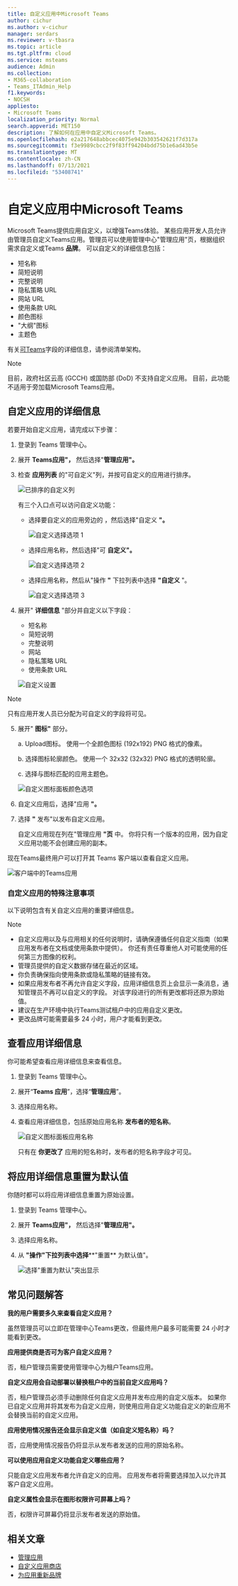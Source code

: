 ```yaml
---
title: 自定义应用中Microsoft Teams
author: cichur
ms.author: v-cichur
manager: serdars
ms.reviewer: v-tbasra
ms.topic: article
ms.tgt.pltfrm: cloud
ms.service: msteams
audience: Admin
ms.collection:
- M365-collaboration
- Teams_ITAdmin_Help
f1.keywords:
- NOCSH
appliesto:
- Microsoft Teams
localization_priority: Normal
search.appverid: MET150
description: 了解如何在应用中自定义Microsoft Teams。
ms.openlocfilehash: e2a217648abbcec4075e942b303542621f7d317a
ms.sourcegitcommit: f3e9989cbcc2f9f83ff94204bdd75b1e6ad43b5e
ms.translationtype: MT
ms.contentlocale: zh-CN
ms.lasthandoff: 07/13/2021
ms.locfileid: "53408741"
---
```

# <a name="customize-apps-in-microsoft-teams"></a>自定义应用中Microsoft Teams

 Microsoft Teams提供应用自定义，以增强Teams体验。 某些应用开发人员允许由管理员自定义Teams应用。管理员可以使用管理中心"管理应用"页，根据组织需求自定义或Teams **品牌**。 可以自定义的详细信息包括：

- 短名称
- 简短说明
- 完整说明
- 隐私策略 URL
- 网站 URL
- 使用条款 URL
- 颜色图标
- "大纲"图标
- 主题色

有关[可Teams](/microsoftteams/platform/resources/schema/manifest-schema)字段的详细信息，请参阅清单架构。

> [!NOTE]
> 目前，政府社区云高 (GCCH) 或国防部 (DoD) 不支持自定义应用。
> 目前，此功能不适用于旁加载Microsoft Teams应用。

## <a name="customize-the-apps-details"></a>自定义应用的详细信息

若要开始自定义应用，请完成以下步骤：

1. 登录到 Teams 管理中心。
2. 展开 **Teams应用"，** 然后选择"**管理应用"。**
3. 检查 **应用列表** 的"可自定义"列，并按可自定义的应用进行排序。

   ![已排序的自定义列](media/customize-column.png)

   有三个入口点可以访问自定义功能：

   - 选择要自定义的应用旁边的 ，然后选择"自定义 **"。**

     ![自定义选择选项 1](media/select-app-to-customize1.png)

   - 选择应用名称，然后选择"可 **自定义"。**

     ![自定义选择选项 2](media/app-details-customizable.png)

   - 选择应用名称，然后从"操作 **"** 下拉列表中选择 **"自定义** "。

     ![自定义选择选项 3](media/customize-action-menu.png)

4. 展开" **详细信息** "部分并自定义以下字段：

    - 短名称
    - 简短说明
    - 完整说明
    - 网站
    - 隐私策略 URL
    - 使用条款 URL

   ![自定义设置](media/customize-settings.png)

> [!Note]
> 只有应用开发人员已分配为可自定义的字段将可见。

5. 展开" **图标"** 部分。

   a. Upload图标。 使用一个全颜色图标 (192x192) PNG 格式的像素。

   b. 选择图标轮廓颜色。 使用一个 32x32 (32x32) PNG 格式的透明轮廓。

   c. 选择与图标匹配的应用主题色。

    ![自定义图标面板颜色选项](media/customize-app-colors.png)

6. 自定义应用后，选择"应用 **"。**

7. 选择 **"** 发布"以发布自定义应用。

   自定义应用现在列在"管理应用 **"页** 中。 你将只有一个版本的应用，因为自定义应用功能不会创建应用的副本。

现在Teams最终用户可以打开其 Teams 客户端以查看自定义应用。

   ![客户端中的Teams应用](media/contoso-app.png)

### <a name="special-considerations-for-customizing-an-app"></a>自定义应用的特殊注意事项

以下说明包含有关自定义应用的重要详细信息。

> [!Note]
> - 自定义应用以及与应用相关的任何说明时，请确保遵循任何自定义指南（如果应用发布者在文档或使用条款中提供）。 你还有责任尊重他人对可能使用的任何第三方图像的权利。
> - 管理员提供的自定义数据存储在最近的区域。
> - 你负责确保指向使用条款或隐私策略的链接有效。
> - 如果应用发布者不再允许自定义字段，应用详细信息页上会显示一条消息，通知管理员不再可以自定义的字段。 对该字段进行的所有更改都将还原为原始值。
> - 建议在生产环境中执行Teams测试租户中的应用自定义更改。
> - 更改品牌可能需要最多 24 小时，用户才能看到更改。

## <a name="review-app-details"></a>查看应用详细信息

你可能希望查看应用详细信息来查看信息。

1. 登录到 Teams 管理中心。

2. 展开“**Teams 应用**”，选择“**管理应用**”。

3. 选择应用名称。

4. 查看应用详细信息，包括原始应用名称 **发布者的短名称**。

   ![自定义图标面板应用名称](media/original-app-version.png)

   只有在 **你更改了** 应用的短名称时，发布者的短名称字段才可见。

## <a name="reset-app-details-to-default"></a>将应用详细信息重置为默认值

你随时都可以将应用详细信息重置为原始设置。

1. 登录到 Teams 管理中心。

2. 展开 **Teams应用"，** 然后选择"**管理应用"。**

3. 选择应用名称。

4. 从 **"操作"下拉列表中选择****"重置** 为默认值"。

   ![选择"重置为默认"突出显示](media/select-reset.png)

## <a name="frequently-asked-questions"></a>常见问题解答

**我的用户需要多久来查看自定义应用？**

虽然管理员可以立即在管理中心Teams更改，但最终用户最多可能需要 24 小时才能看到更改。  

**应用提供商是否可为客户自定义应用？**

 否，租户管理员需要使用管理中心为租户Teams应用。

**自定义应用会自动部署以替换租户中的当前自定义应用吗？**

否，租户管理员必须手动删除任何自定义应用并发布应用的自定义版本。 如果你已自定义应用并将其发布为自定义应用，则使用应用自定义功能自定义的新应用不会替换当前的自定义应用。  

**应用使用情况报告还会显示自定义值（如自定义短名称）吗？**

 否，应用使用情况报告仍将显示从发布者发送的应用的原始名称。

**可以使用应用自定义功能自定义哪些应用？**

只能自定义应用发布者允许自定义的应用。 应用发布者将需要选择加入以允许其客户自定义应用。

**自定义属性会显示在图形权限许可屏幕上吗？**

否，权限许可屏幕仍将显示发布者发送的原始值。

## <a name="related-article"></a>相关文章

- [管理应用](manage-apps.md)
- [自定义应用商店](customize-your-app-store.md)
- [为应用重新品牌](https://techcommunity.microsoft.com/t5/microsoft-teams-blog/rebrand-apps-to-your-own-organization-s-branding-with-app/ba-p/2376296)
